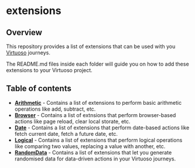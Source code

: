 # extensions

## Overview

This repository provides a list of extensions that can be used with you [Virtuoso](https://app.virtuoso.qa/) journeys.

The README.md files inside each folder will guide you on how to add these extensions to your Virtuoso project.



## Table of contents

- **[Arithmetic](https://github.com/maneesh-virtuoso/extensions/tree/main/Arithmetic)** - Contains a list of extensions to perform basic arithmetic operations like add, subtract, etc.
- **[Browser](https://github.com/maneesh-virtuoso/extensions/tree/main/Browser)** - Contains a list of extnsions that perform browser-based actions like page reload, clear local storate, etc.
- **[Date](https://github.com/maneesh-virtuoso/extensions/tree/main/Date)** - Contains a list of extensions that perform date-based actions like fetch current date, fetch a future date, etc.
- **[Logical](https://github.com/maneesh-virtuoso/extensions/tree/main/Logical)** - Contains a list of extensions that perform logical operations like comparing two values, replacing a value with another, etc.
- **[RandomData](https://github.com/maneesh-virtuoso/extensions/tree/main/RandomData)** - Contains a list of extensions that let you generate randomised data for data-driven actions in your Virtuoso journeys.

